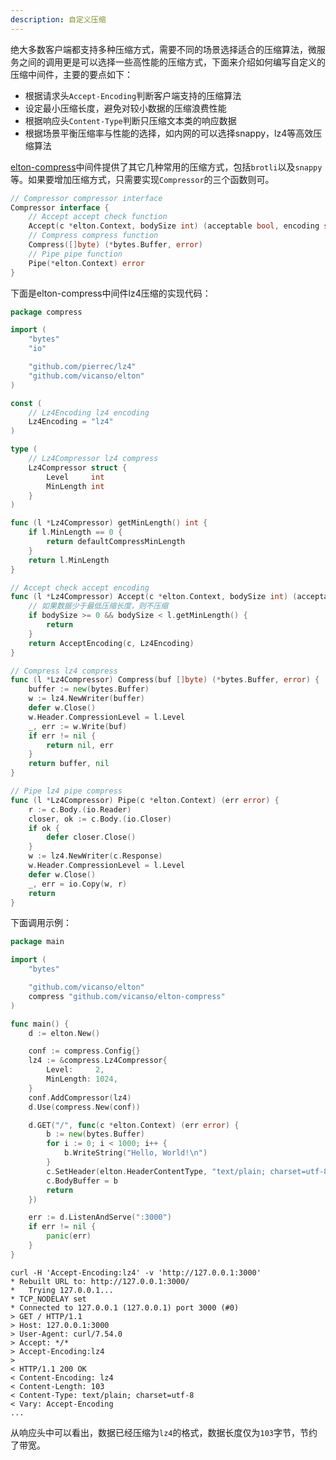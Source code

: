 ```yaml
---
description: 自定义压缩
---
```


绝大多数客户端都支持多种压缩方式，需要不同的场景选择适合的压缩算法，微服务之间的调用更是可以选择一些高性能的压缩方式，下面来介绍如何编写自定义的压缩中间件，主要的要点如下：

- 根据请求头`Accept-Encoding`判断客户端支持的压缩算法
- 设定最小压缩长度，避免对较小数据的压缩浪费性能
- 根据响应头`Content-Type`判断只压缩文本类的响应数据
- 根据场景平衡压缩率与性能的选择，如内网的可以选择snappy，lz4等高效压缩算法

[elton-compress](https://github.com/vicanso/elton-compress)中间件提供了其它几种常用的压缩方式，包括`brotli`以及`snappy`等。如果要增加压缩方式，只需要实现`Compressor`的三个函数则可。

```go
// Compressor compressor interface
Compressor interface {
	// Accept accept check function
	Accept(c *elton.Context, bodySize int) (acceptable bool, encoding string)
	// Compress compress function
	Compress([]byte) (*bytes.Buffer, error)
	// Pipe pipe function
	Pipe(*elton.Context) error
}
```

下面是elton-compress中间件lz4压缩的实现代码：

```go
package compress

import (
	"bytes"
	"io"

	"github.com/pierrec/lz4"
	"github.com/vicanso/elton"
)

const (
	// Lz4Encoding lz4 encoding
	Lz4Encoding = "lz4"
)

type (
	// Lz4Compressor lz4 compress
	Lz4Compressor struct {
		Level     int
		MinLength int
	}
)

func (l *Lz4Compressor) getMinLength() int {
	if l.MinLength == 0 {
		return defaultCompressMinLength
	}
	return l.MinLength
}

// Accept check accept encoding
func (l *Lz4Compressor) Accept(c *elton.Context, bodySize int) (acceptable bool, encoding string) {
	// 如果数据少于最低压缩长度，则不压缩
	if bodySize >= 0 && bodySize < l.getMinLength() {
		return
	}
	return AcceptEncoding(c, Lz4Encoding)
}

// Compress lz4 compress
func (l *Lz4Compressor) Compress(buf []byte) (*bytes.Buffer, error) {
	buffer := new(bytes.Buffer)
	w := lz4.NewWriter(buffer)
	defer w.Close()
	w.Header.CompressionLevel = l.Level
	_, err := w.Write(buf)
	if err != nil {
		return nil, err
	}
	return buffer, nil
}

// Pipe lz4 pipe compress
func (l *Lz4Compressor) Pipe(c *elton.Context) (err error) {
	r := c.Body.(io.Reader)
	closer, ok := c.Body.(io.Closer)
	if ok {
		defer closer.Close()
	}
	w := lz4.NewWriter(c.Response)
	w.Header.CompressionLevel = l.Level
	defer w.Close()
	_, err = io.Copy(w, r)
	return
}
```

下面调用示例：

```go
package main

import (
	"bytes"

	"github.com/vicanso/elton"
	compress "github.com/vicanso/elton-compress"
)

func main() {
	d := elton.New()

	conf := compress.Config{}
	lz4 := &compress.Lz4Compressor{
		Level:     2,
		MinLength: 1024,
	}
	conf.AddCompressor(lz4)
	d.Use(compress.New(conf))

	d.GET("/", func(c *elton.Context) (err error) {
		b := new(bytes.Buffer)
		for i := 0; i < 1000; i++ {
			b.WriteString("Hello, World!\n")
		}
		c.SetHeader(elton.HeaderContentType, "text/plain; charset=utf-8")
		c.BodyBuffer = b
		return
	})

	err := d.ListenAndServe(":3000")
	if err != nil {
		panic(err)
	}
}
```


```
curl -H 'Accept-Encoding:lz4' -v 'http://127.0.0.1:3000'
* Rebuilt URL to: http://127.0.0.1:3000/
*   Trying 127.0.0.1...
* TCP_NODELAY set
* Connected to 127.0.0.1 (127.0.0.1) port 3000 (#0)
> GET / HTTP/1.1
> Host: 127.0.0.1:3000
> User-Agent: curl/7.54.0
> Accept: */*
> Accept-Encoding:lz4
>
< HTTP/1.1 200 OK
< Content-Encoding: lz4
< Content-Length: 103
< Content-Type: text/plain; charset=utf-8
< Vary: Accept-Encoding
...
```

从响应头中可以看出，数据已经压缩为`lz4`的格式，数据长度仅为`103`字节，节约了带宽。
